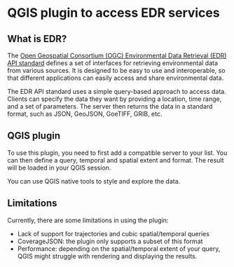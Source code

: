 # QGIS plugin to access EDR services


## What is EDR?

The [Open Geospatial Consortium (OGC) Environmental Data Retrieval (EDR) API standard](https://ogcapi.ogc.org/edr/) defines a set of interfaces for retrieving environmental data from various sources. It is designed to be easy to use and interoperable, so that different applications can easily access and share environmental data.

The EDR API standard uses a simple query-based approach to access data. Clients
can specify the data they want by providing a location, time range, and a set of
parameters. The server then returns the data in a standard format, such as
JSON, GeoJSON, GoeTIFF, GRIB, etc.

## QGIS plugin

To use this plugin, you need to first add a compatible server to your list. You
can then define a query, temporal and spatial extent and format. The result
will be loaded in your QGIS session.

You can use QGIS native tools to style and explore the data.

## Limitations

Currently, there are some limitations in using the plugin:

- Lack of support for trajectories and cubic spatial/temporal queries
- CoverageJSON: the plugin only supports a subset of this format
- Performance: depending on the spatial/temporal extent of your query, QGIS
might struggle with rendering and displaying the results.

